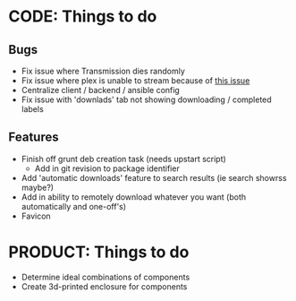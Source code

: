 CODE: Things to do
==================



Bugs
----

- Fix issue where Transmission dies randomly
- Fix issue where plex is unable to stream because of [this issue](http://www.htpcguides.com/fix-plex-server-is-not-powerful-enough-on-raspberry-pi-2/)
- Centralize client / backend / ansible config
- Fix issue with 'downlads' tab not showing downloading / completed labels


Features
--------


- Finish off grunt deb creation task (needs upstart script)
   - Add in git revision to package identifier
- Add 'automatic downloads' feature to search results (ie search showrss maybe?)
- Add in ability to remotely download whatever you want (both automatically and one-off's)
- Favicon



PRODUCT: Things to do
=====================

- Determine ideal combinations of components
- Create 3d-printed enclosure for components
